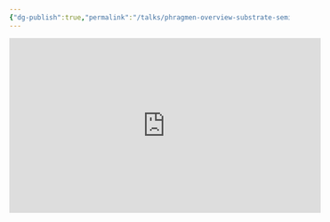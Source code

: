 ```yaml
---
{"dg-publish":true,"permalink":"/talks/phragmen-overview-substrate-seminar/","created":"2023-08-28T21:03:15.000+08:00","updated":"2023-08-28T21:03:15.168+08:00"}
---
```




<iframe width="560" height="315" src="https://www.youtube.com/embed/MjOvVhc1oXw" title="YouTube video player" frameborder="0" allow="accelerometer; autoplay; clipboard-write; encrypted-media; gyroscope; picture-in-picture" allowfullscreen></iframe>
